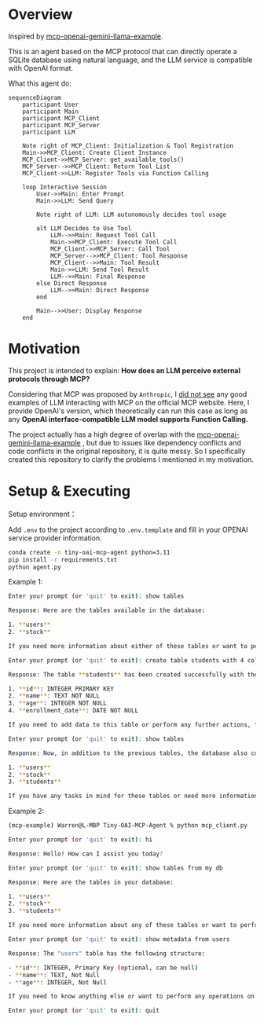 # Overview

Inspired by [mcp-openai-gemini-llama-example](https://github.com/philschmid/mcp-openai-gemini-llama-example).

This is an agent based on the MCP protocol that can directly operate a SQLite database using natural language, and the LLM service is compatible with OpenAI format.

What this agent do:

```mermaid
sequenceDiagram
    participant User
    participant Main
    participant MCP_Client
    participant MCP_Server
    participant LLM

    Note right of MCP_Client: Initialization & Tool Registration
    Main->>MCP_Client: Create Client Instance
    MCP_Client->>MCP_Server: get_available_tools()
    MCP_Server-->>MCP_Client: Return Tool List
    MCP_Client->>LLM: Register Tools via Function Calling
    
    loop Interactive Session
        User->>Main: Enter Prompt
        Main->>LLM: Send Query
        
        Note right of LLM: LLM autonomously decides tool usage
        
        alt LLM Decides to Use Tool
            LLM-->>Main: Request Tool Call
            Main->>MCP_Client: Execute Tool Call
            MCP_Client->>MCP_Server: Call Tool
            MCP_Server-->>MCP_Client: Tool Response
            MCP_Client-->>Main: Tool Result
            Main->>LLM: Send Tool Result
            LLM-->>Main: Final Response
        else Direct Response
            LLM-->>Main: Direct Response
        end
        
        Main-->>User: Display Response
    end
```

# Motivation

This project is intended to explain: **How does an LLM perceive external protocols through MCP?**

Considering that MCP was proposed by `Anthropic`, I [did not see](https://github.com/modelcontextprotocol/python-sdk/issues/161) any good examples of LLM interacting with MCP on the official MCP website. Here, I provide OpenAI's version, which theoretically can run this case as long as any **OpenAI interface-compatible LLM model supports Function Calling.**

The project actually has a high degree of overlap with the [mcp-openai-gemini-llama-example](https://github.com/philschmid/mcp-openai-gemini-llama-example) , but due to issues like dependency conflicts and code conflicts in the original repository, it is quite messy. So I specifically created this repository to clarify the problems I mentioned in my motivation.

# Setup & Executing
Setup environment：

Add `.env` to the project according to `.env.template` and fill in your OPENAI service provider information.

```bash
conda create -n tiny-oai-mcp-agent python=3.11
pip install -r requirements.txt
python agent.py
```

Example 1:
```bash
Enter your prompt (or 'quit' to exit): show tables

Response: Here are the tables available in the database:

1. **users**
2. **stock**

If you need more information about either of these tables or want to perform operations on them, just let me know!

Enter your prompt (or 'quit' to exit): create table students with 4 columuns for me, decide column detail by yourself

Response: The table **students** has been created successfully with the following columns:

1. **id**: INTEGER PRIMARY KEY
2. **name**: TEXT NOT NULL
3. **age**: INTEGER NOT NULL
4. **enrollment_date**: DATE NOT NULL

If you need to add data to this table or perform any further actions, feel free to ask!

Enter your prompt (or 'quit' to exit): show tables

Response: Now, in addition to the previous tables, the database also contains the newly created **students** table. Here’s the updated list:

1. **users**
2. **stock**
3. **students**

If you have any tasks in mind for these tables or need more information, just let me know!
```

Example 2:
```bash
(mcp-example) Warren@L-MBP Tiny-OAI-MCP-Agent % python mcp_client.py 

Enter your prompt (or 'quit' to exit): hi

Response: Hello! How can I assist you today?

Enter your prompt (or 'quit' to exit): show tables from my db

Response: Here are the tables in your database:

1. **users**
2. **stock**
3. **students**

If you need more information about any of these tables or want to perform any specific task, just let me know!

Enter your prompt (or 'quit' to exit): show metadata from users

Response: The "users" table has the following structure:

- **id**: INTEGER, Primary Key (optional, can be null)
- **name**: TEXT, Not Null
- **age**: INTEGER, Not Null

If you need to know anything else or want to perform any operations on this table, feel free to ask!

Enter your prompt (or 'quit' to exit): quit

```
